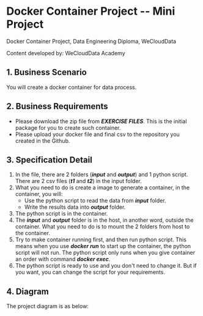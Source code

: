 # Docker Container Project -- Mini Project

Docker Container Project, Data Engineering Diploma, WeCloudData

Content developed by: WeCloudData Academy

## 1. Business Scenario

You will create a docker container for data process.

## 2. Business Requirements

* Please download the zip file from ***EXERCISE FILES***. This is the initial package for you to create such container.
* Please upload your docker file and final csv to the repository you created in the Github.

## 3. Specification Detail
1. In the file, there are 2 folders (***input*** and ***output***) and 1 python script. There are 2 csv files (***t1*** and ***t2***) in the input folder.
2. What you need to do is create a image to generate a container, in the container, you will:
   * Use the python script to read the data from ***input*** folder.
   * Write the results data into ***output*** folder.
3. The python script is in the container.
4. The ***input*** and ***output*** folder is in the host, in another word, outside the container. What you need to do is to mount the 2 folders from host to the container. 
5. Try to make container running first, and then run python script. This means when you use ***docker run*** to start up the container, the python script will not run. The python script only runs when you give container an order with command ***docker exec***. 
6. The python script is ready to use and you don't need to change it. But if you want, you can change the script for your requirements.

## 4. Diagram

The project diagram is as below:
